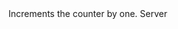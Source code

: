 <function name="Increment" parent="VProfCounter" type="classfunc">
	<description>
		Increments the counter by one.
	</description>
	<realm>Server</realm>
</function>